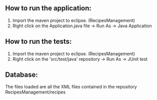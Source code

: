 ## How to run the application:
1. Import the maven project to eclipse. (RecipesManagement)
2. Right click on the Application.java file -> Run As -> Java Application

## How to run the tests:
1. Import the maven project to eclipse. (RecipesManagement)
2. Right click on the 'src/test/java' repository -> Run As -> JUnit test

## Database:
The files loaded are all the XML files contained in the repository RecipesManagement/recipes